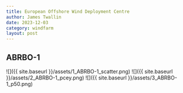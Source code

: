 ```yaml
---
title: European Offshore Wind Deployment Centre
author: James Twallin
date: 2023-12-03
category: windfarm
layout: post
---
```

ABRBO-1
-------------
![]({{ site.baseurl }}/assets/1_ABRBO-1_scatter.png)
![]({{ site.baseurl }}/assets/2_ABRBO-1_pcey.png)
![]({{ site.baseurl }}/assets/3_ABRBO-1_p50.png)
